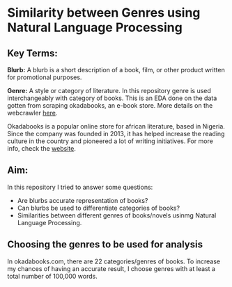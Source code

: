 # Similarity between Genres using Natural Language Processing

## Key Terms:
**Blurb:** A blurb is a short description of a book, film, or other product written for promotional purposes.

**Genre:** A style or category of literature. In this repository genre is used interchangeably with category of books. This is an EDA done on the data gotten from scraping okadabooks, an e-book store. More details on the webcrawler [here](https://github.com/EdidiongEsu/okadabooks_scraper). 

Okadabooks is a popular online store for african literature, based in Nigeria. Since the company was founded in 2013, it has helped increase the reading culture in the country and pioneered a lot of writing initiatives. For more info, check the [website](https://okadabooks.com.).

## Aim:
In this repository I tried to answer some questions:
- Are blurbs accurate representation of books?
- Can blurbs be used to differentiate categories of books?
- Similarities between different genres of books/novels usinmg Natural Language Processing.

## Choosing the genres to be used for analysis
In okadabooks.com, there are 22 categories/genres of books. To increase my chances of having an accurate result, I choose genres with at least a total number of 100,000  words.


